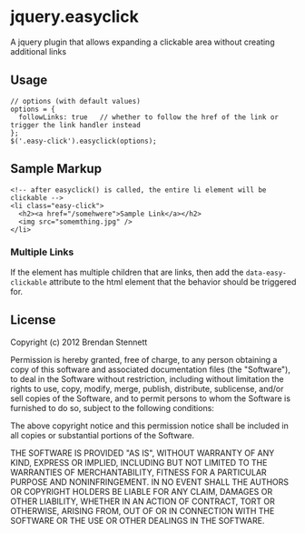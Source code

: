 jquery.easyclick
================

A jquery plugin that allows expanding a clickable area without creating additional links

## Usage

    // options (with default values)
    options = {
      followLinks: true   // whether to follow the href of the link or trigger the link handler instead
    };
    $('.easy-click').easyclick(options);

## Sample Markup

    <!-- after easyclick() is called, the entire li element will be clickable -->
    <li class="easy-click">
      <h2><a href="/somehwere">Sample Link</a></h2>
      <img src="somemthing.jpg" />
    </li>

### Multiple Links

If the element has multiple children that are links, then add the `data-easy-clickable` attribute to the 
html element that the behavior should be triggered for.

## License

Copyright (c) 2012 Brendan Stennett

Permission is hereby granted, free of charge, to any person obtaining a copy of this software and associated documentation files (the "Software"), to deal in the Software without restriction, including without limitation the rights to use, copy, modify, merge, publish, distribute, sublicense, and/or sell copies of the Software, and to permit persons to whom the Software is furnished to do so, subject to the following conditions:

The above copyright notice and this permission notice shall be included in all copies or substantial portions of the Software.

THE SOFTWARE IS PROVIDED "AS IS", WITHOUT WARRANTY OF ANY KIND, EXPRESS OR IMPLIED, INCLUDING BUT NOT LIMITED TO THE WARRANTIES OF MERCHANTABILITY, FITNESS FOR A PARTICULAR PURPOSE AND NONINFRINGEMENT. IN NO EVENT SHALL THE AUTHORS OR COPYRIGHT HOLDERS BE LIABLE FOR ANY CLAIM, DAMAGES OR OTHER LIABILITY, WHETHER IN AN ACTION OF CONTRACT, TORT OR OTHERWISE, ARISING FROM, OUT OF OR IN CONNECTION WITH THE SOFTWARE OR THE USE OR OTHER DEALINGS IN THE SOFTWARE.
